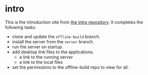 intro
=====

This is the introduction site from [the intro repository][intro].
It completes the following tasks:

- clone and update the `offline-build` branch.
- install the server from the `server` branch.
- run the server on startup.
- add desktop link files to the applications.
  - a link to the running server
  - a link to the local files
- set the permissions to the offline-build repo to view for all.

[intro]: https://github.com/CoderDojoPotsdam/intro

